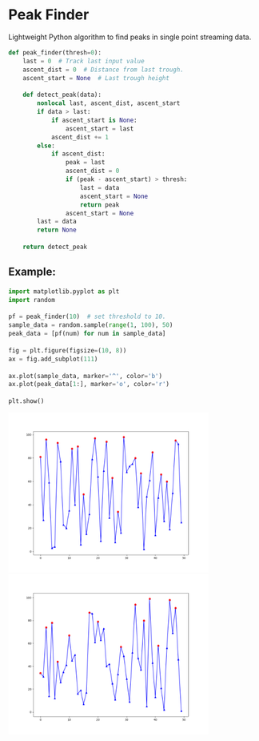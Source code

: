 # Peak Finder
Lightweight Python algorithm to find peaks in single point streaming data.

```Python
def peak_finder(thresh=0):
    last = 0  # Track last input value
    ascent_dist = 0  # Distance from last trough.
    ascent_start = None  # Last trough height

    def detect_peak(data):
        nonlocal last, ascent_dist, ascent_start
        if data > last:
            if ascent_start is None:
                ascent_start = last
            ascent_dist += 1
        else:
            if ascent_dist:
                peak = last
                ascent_dist = 0
                if (peak - ascent_start) > thresh:
                    last = data
                    ascent_start = None
                    return peak
                ascent_start = None
        last = data
        return None

    return detect_peak
```

## Example:
```Python
import matplotlib.pyplot as plt
import random

pf = peak_finder(10)  # set threshold to 10.
sample_data = random.sample(range(1, 100), 50)
peak_data = [pf(num) for num in sample_data]

fig = plt.figure(figsize=(10, 8))
ax = fig.add_subplot(111)

ax.plot(sample_data, marker='^', color='b')
ax.plot(peak_data[1:], marker='o', color='r')

plt.show()
```
<img width="400" src="Media/figure_1.png" alt="hi" class="inline"/> <img width="400" src="Media/figure_2.png" alt="hi" class="inline"/>


